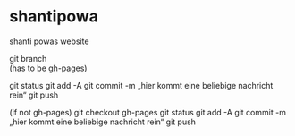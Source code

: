 # shantipowa
shanti powas website

git branch               
(has to be gh-pages)

git status
git add -A
git commit -m „hier kommt eine beliebige nachricht rein“
git push


(if not gh-pages)
git checkout gh-pages
git status
git add -A
git commit -m „hier kommt eine beliebige nachricht rein“
git push


